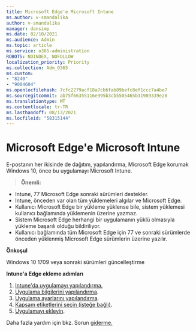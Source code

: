 ```yaml
---
title: Microsoft Edge'e Microsoft Intune
ms.author: v-smandalika
author: v-smandalika
manager: dansimp
ms.date: 02/10/2021
ms.audience: Admin
ms.topic: article
ms.service: o365-administration
ROBOTS: NOINDEX, NOFOLLOW
localization_priority: Priority
ms.collection: Adm_O365
ms.custom:
- "8240"
- "9004604"
ms.openlocfilehash: 7cfc2279acf18a7cb6fab89befc8ef1ccc7a4be7
ms.sourcegitcommit: ab75f66355116e995b3cb5505465b31989339e28
ms.translationtype: MT
ms.contentlocale: tr-TR
ms.lasthandoff: 08/13/2021
ms.locfileid: "58315144"
---
```

# <a name="add-microsoft-edge-to-microsoft-intune"></a>Microsoft Edge'e Microsoft Intune

E-postanın her ikisinde de dağıtım, yapılandırma, Microsoft Edge korumak Windows 10, önce bu uygulamayı Microsoft Intune.

> **Önemli:**
- Intune, 77 Microsoft Edge sonraki sürümleri destekler.
- Intune, önceden var olan tüm yüklemeleri algılar ve Microsoft Edge.
- Kullanıcı Microsoft Edge bir yükleme yüklense bile, sistem yüklemesi kullanıcı bağlamında yüklemenin üzerine yazmaz.
- Sistem Microsoft Edge herhangi bir uygulamanın yüklü olmasıyla yükleme başarılı olduğu bildiriliyor.
- Kullanıcı bağlamında tüm Microsoft Edge için 77 ve sonraki sürümlerde önceden yüklenmiş Microsoft Edge sürümlerin üzerine yazılır.

**Önkoşul**

Windows 10 1709 veya sonraki sürümleri güncelleştirme

**Intune'a Edge ekleme adımları**

1. [Intune'da uygulamayı yapılandırma.](https://docs.microsoft.com/mem/intune/apps/apps-windows-edge)
2. [Uygulama bilgilerini yapılandırma](https://docs.microsoft.com/mem/intune/apps/apps-windows-edge).
3. [Uygulama ayarlarını yapılandırma](https://docs.microsoft.com/mem/intune/apps/apps-windows-edge).
4. [Kapsam etiketlerini seçin (isteğe bağlı)](https://docs.microsoft.com/mem/intune/apps/apps-windows-edge).
5. [Uygulamayı ekleyin](https://docs.microsoft.com/mem/intune/apps/apps-windows-edge).

Daha fazla yardım için bkz. Sorun [giderme.](https://docs.microsoft.com/mem/intune/apps/apps-windows-edge)




